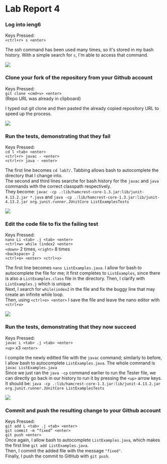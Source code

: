 # Lab Report 4 
<!-- For the lab report this week, reproduce the task from the competition on your own. For each numbered step starting right after the timer (so steps 4-9), take a screenshot, and write down exactly which keys you pressed to get to that step. For special characters like <enter> or <tab>, write them in angle brackets with code formatting. Then, summarize the commands you ran and what the effect of those keypresses were.

For example, when you run the tests, you might want to use the up arrow or Ctrl-R to access your bash history rather than typing in the full command with classpath, etc. You might say something like this accompanying the screenshot for running the tests:

Keys pressed: <up><up><up><up><enter>, <up><up><up><up><enter>

The javac -cp .:lib/hamcrest-core-1.3.jar:lib/junit-4.13.2.jar *.java command was 4 up in the search history, so I used up arrow to access it. Then the java -cp .:lib/hamcrest-core-1.3.jar:lib/junit-4.13.2.jar org.junit.runner.JUnitCore command was 4 up in the history, so I accessed and ran it in the same way.

Add this lab report to your Github Pages site, and submit a PDF of it as usual. -->

### **Log into ieng6**
Keys Pressed: \
```<ctrl+r> s <enter>```

The ssh command has been used many times, so it's stored in my bash history. With a simple search for ```s```, I'm able to access that command. 

![](https://cdn.discordapp.com/attachments/889055402765991946/1079532092569952297/Screenshot_2023-02-26_at_2.35.04_PM.png)

### **Clone your fork of the repository from your Github account**
Keys Pressed: \
 ```git clone <cmd+v> <enter>```  \
(Repo URL was already in clipboard)

I typed out git clone and then pasted the already copied repository URL to speed up the process.

![](https://cdn.discordapp.com/attachments/889055402765991946/1079532724886454412/Screenshot_2023-02-26_at_2.37.34_PM.png)

### **Run the tests, demonstrating that they fail**
Keys Pressed: \
```cd l <tab> <enter>``` \
```<ctrl+r> javac - <enter>``` \
```<ctrl+r> java - <enter>```

The first line becomes ```cd lab7/```. Tabbing allows bash to autocomplete the directory that I change into.  \
The second and third lines searche for bash history for the ```javac``` and ```java``` commands with the correct classpath respectively. \
They become: ```javac -cp .:lib/hamcrest-core-1.3.jar:lib/junit-4.13.2.jar *.java``` and ```java -cp .:lib/hamcrest-core-1.3.jar:lib/junit-4.13.2.jar org.junit.runner.JUnitCore ListExamplesTests```

![](https://cdn.discordapp.com/attachments/889055402765991946/1079533123861225602/Screenshot_2023-02-26_at_2.39.09_PM.png)

### **Edit the code file to fix the failing test**
Keys Pressed: \
```nano Li <tab> .j <tab> <enter> ``` \
```<ctrl+w> while (index2 <enter>``` \
```<down>``` 2 times, ```<right>``` 8 times \
```<backspace> 2``` \
```<ctrl+o> <enter> <ctrl+x>```

The first line becomes ```nano ListExamples.java```. I allow for bash to autocomplete the file for me; it first completes to ```ListExamples```, since there is also a ```ListExamples.class``` file in the directory. Then, I clarify with ```ListExamples.j``` which is unique. \
Next, I search for ```while(index2``` in the file and fix the buggy line that may create an infinite while loop. \
Then, using ```<ctrl+o> <enter>``` I save the file and leave the nano editor with ```<ctrl+x>```

![](https://cdn.discordapp.com/attachments/889055402765991946/1079535268803137546/Screenshot_2023-02-26_at_2.47.41_PM.png)

### **Run the tests, demonstrating that they now succeed**

Keys Pressed: \
```javac L <tab> .j <tab> <enter> ``` \
```<up>``` x3 ```<enter>```

I compile the newly editted file with the ```javac``` command; similarly to before, I allow bash to autocomplete ```ListExamples.java```. The whole command is ```javac ListExamples.java``` \
Since we just ran the ```java -cp``` command earlier to run the Tester file, we can directly go back in our history to run it by pressing the ```<up>``` arrow keys. It should be: ```java -cp .:lib/hamcrest-core-1.3.jar:lib/junit-4.13.2.jar org.junit.runner.JUnitCore ListExamplesTests``` 

![](https://cdn.discordapp.com/attachments/889055402765991946/1079536272026107964/Screenshot_2023-02-26_at_2.51.40_PM.png)


### **Commit and push the resulting change to your Github account**

Keys Pressed: \
```git add L <tab> .j <tab> <enter>``` \
```git commit -m “fixed” <enter>``` \
```git push <enter>``` \
Once again, I allow bash to autocomplete ```ListExamples.java```, which makes the first line ```git add ListExamples.java```. \
Then, I commit the added file with the message ```"fixed"```. \
Finally, I push the commit to GitHub with ```git push```. 
